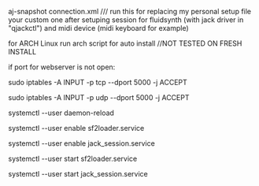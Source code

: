 aj-snapshot connection.xml     /// run this for replacing  my personal setup file your custom one after  setuping session for fluidsynth (with jack driver in "qjackctl") and midi device (midi keyboard for example)

for ARCH Linux run arch script for auto install //NOT TESTED ON FRESH INSTALL


if port for webserver is not open:

  sudo iptables -A INPUT -p tcp --dport 5000 -j ACCEPT
  
  sudo iptables -A INPUT -p udp --dport 5000 -j ACCEPT

  
systemctl --user daemon-reload

systemctl --user enable sf2loader.service

systemctl --user enable jack_session.service

systemctl --user start sf2loader.service

systemctl --user start jack_session.service

